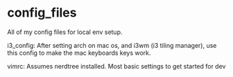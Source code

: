 config_files
============
All of my config files for local env setup.

i3_config: After setting arch on mac os, and i3wm (i3 tiling manager), use this config to make the mac keyboards keys work.

vimrc: Assumes nerdtree installed. Most basic settings to get started for dev
